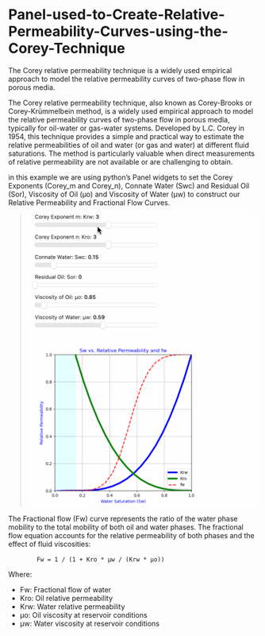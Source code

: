 # Panel-used-to-Create-Relative-Permeability-Curves-using-the-Corey-Technique
The Corey relative permeability technique is a widely used empirical approach to model the relative permeability curves of two-phase flow in porous media. 


The Corey relative permeability technique, also known as Corey-Brooks or Corey-Krümmelbein method, is a widely used empirical approach to model the relative permeability curves of two-phase flow in porous media, typically for oil-water or gas-water systems. Developed by L.C. Corey in 1954, this technique provides a simple and practical way to estimate the relative permeabilities of oil and water (or gas and water) at different fluid saturations. The method is particularly valuable when direct measurements of relative permeability are not available or are challenging to obtain.

in this example we are using python’s Panel widgets to set the Corey Exponents (Corey_m and Corey_n), Connate Water (Swc) and Residual Oil (Sor), Viscosity of Oil (μo) and Viscosity of Water (μw) to construct our Relative Permeability and Fractional Flow Curves.

>
>![cbw_vsh](RelativePerm.gif)
>

The Fractional flow (Fw) curve represents the ratio of the water phase mobility to the total mobility of both oil and water phases. The fractional flow equation accounts for the relative permeability of both phases and the effect of fluid viscosities:

            Fw = 1 / (1 + Kro * μw / (Krw * μo))

Where:
- Fw: Fractional flow of water
- Kro: Oil relative permeability
- Krw: Water relative permeability
- μo: Oil viscosity at reservoir conditions
- μw: Water viscosity at reservoir conditions
